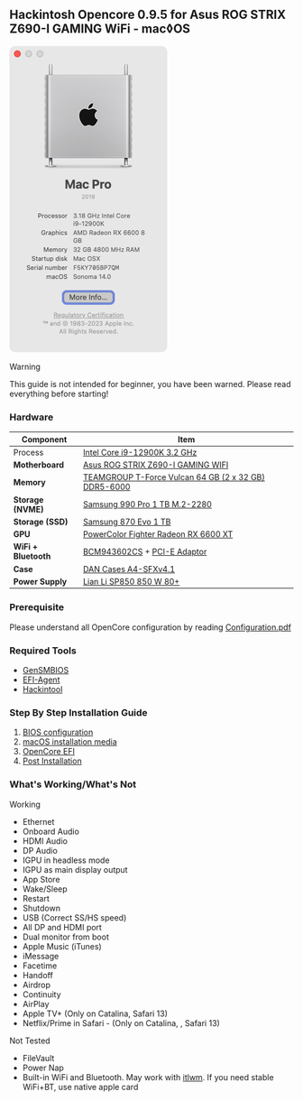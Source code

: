 ## Hackintosh Opencore 0.9.5 for Asus ROG STRIX Z690-I GAMING WiFi - mac◊OS

![System Info](images/system-info.png)

> [!WARNING]  
> This guide is not intended for beginner, you have been warned.
> Please read everything before starting!

### Hardware

| Component            | Item                                                                                                                                                                                 |
| -------------------- | ------------------------------------------------------------------------------------------------------------------------------------------------------------------------------------ |
| Process              | [Intel Core i9-12900K 3.2 GHz](https://pcpartpicker.com/product/gGH7YJ/intel-core-i9-12900k-32-ghz-8-core-processor-bx8071512900k)                                                   |
| **Motherboard**      | [Asus ROG STRIX Z690-I GAMING WIFI](https://pcpartpicker.com/product/yzWzK8/asus-rog-strix-z690-i-gaming-wifi-mini-itx-lga1700-motherboard-rog-strix-z690-i-gaming-wifi)             |
| **Memory**           | [TEAMGROUP T-Force Vulcan 64 GB (2 x 32 GB) DDR5-6000](https://pcpartpicker.com/product/kvfxFT/teamgroup-t-force-vulcan-64-gb-2-x-32-gb-ddr5-6000-cl38-memory-flbd564g6000hc38adc01) |
| **Storage (NVME)**   | [Samsung 990 Pro 1 TB M.2-2280](https://pcpartpicker.com/product/FsqPxr/samsung-990-pro-1-tb-m2-2280-pcie-40-x4-nvme-solid-state-drive-mz-v9p1t0bw)                                  |
| **Storage (SSD)**    | [Samsung 870 Evo 1 TB](https://pcpartpicker.com/product/7nsnTW/samsung-870-evo-1-tb-25-solid-state-drive-mz-77e1t0bam)                                                               |
| **GPU**              | [PowerColor Fighter Radeon RX 6600 XT](https://pcpartpicker.com/product/nyH7YJ/powercolor-radeon-rx-6600-xt-8-gb-fighter-video-card-6600xt-8gbd6-3dh)                                |
| **WiFi + Bluetooth** | [BCM943602CS](https://www.aliexpress.com/item/32847834498.html) + [PCI-E Adaptor](https://shopee.com.my/product/162227071/3405707076)                                                |
| **Case**             | [DAN Cases A4-SFXv4.1](https://pcpartpicker.com/product/BDkgXL/dan-cases-a4-sfxv41-mini-itx-desktop-case-a4sfxv41-s)                                                                 |
| **Power Supply**     | [Lian Li SP850 850 W 80+](https://pcpartpicker.com/product/t9bTwP/lian-li-sp850-850-w-80-gold-certified-fully-modular-sfx-power-supply-sp850-black)                                  |

### Prerequisite

Please understand all OpenCore configuration by reading [Configuration.pdf](https://github.com/acidanthera/OpenCorePkg/blob/master/Docs/Configuration.pdf)

### Required Tools

- [GenSMBIOS](https://github.com/corpnewt/GenSMBIOS)
- [EFI-Agent](https://github.com/headkaze/EFI-Agent)
- [Hackintool](https://github.com/headkaze/Hackintool)

### Step By Step Installation Guide

1.  [BIOS configuration](BIOS.md)
2.  [macOS installation media](INSTALLER.md)
3.  [OpenCore EFI](OC.md)
4.  [Post Installation](POST_INSTALL.md)

### What's Working/What's Not

Working

- Ethernet
- Onboard Audio
- HDMI Audio
- DP Audio
- IGPU in headless mode
- IGPU as main display output
- App Store
- Wake/Sleep
- Restart
- Shutdown
- USB (Correct SS/HS speed)
- All DP and HDMI port
- Dual monitor from boot
- Apple Music (iTunes)
- iMessage
- Facetime
- Handoff
- Airdrop
- Continuity
- AirPlay
- Apple TV+ (Only on Catalina, Safari 13)
- Netflix/Prime in Safari - (Only on Catalina, , Safari 13)

Not Tested

- FileVault
- Power Nap
- Built-in WiFi and Bluetooth. May work with [itlwm](https://openintelwireless.github.io/). If you need stable WiFi+BT, use native apple card
